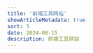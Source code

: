 ```yaml
---
title: '前端工具网站'
showArticleMetadata: true
sort: 3
date: 2024-08-15
description: 前端工具网站
---
```


<QuickTools/>
